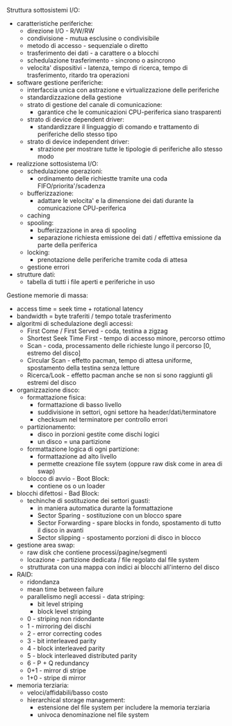 Struttura sottosistemi I/O:
* caratteristiche periferiche:
  * direzione I/O - R/W/RW
  * condivisione - mutua esclusine o condivisibile
  * metodo di accesso - sequenziale o diretto
  * trasferimento dei dati - a carattere o a blocchi
  * schedulazione trasferimento - sincrono o asincrono
  * velocita' dispositivi - latenza, tempo di ricerca, tempo di trasferimento, ritardo tra operazioni
* software gestione periferiche:
  * interfaccia unica con astrazione e virtualizzazione delle periferiche
  * standardizzazione della gestione
  * strato di gestione del canale di comunicazione:
    * garantice che le comunicazioni CPU-periferica siano trasparenti
  * strato di device dependent driver:
    * standardizzare il linguaggio di comando e trattamento di periferiche dello stesso tipo
  * strato di device independent driver:
    * strazione per mostrare tutte le tipologie di periferiche allo stesso modo
* realizzione sottosistema I/O:
  * schedulazione operazioni:
    * ordinamento delle richiestte tramite una coda FIFO/priorita'/scadenza
  * bufferizzazione:
    * adattare le velocita' e la dimensione dei dati durante la comunicazione CPU-periferica
  * caching
  * spooling:
    * bufferizzazione in area di spooling
    * separazione richiesta emissione dei dati / effettiva emissione da parte della periferica
  * locking:
    * prenotazione delle periferiche tramite coda di attesa
  * gestione errori
* strutture dati:
  * tabella di tutti i file aperti e periferiche in uso


Gestione memorie di massa:
* access time = seek time + rotational latency
* bandwidth = byte traferiti / tempo totale trasferimento
* algoritmi di schedulazione degli accessi:
  * First Come / First Served - coda, testina a zigzag
  * Shortest Seek Time First - tempo di accesso minore, percorso ottimo
  * Scan - coda, processamento delle richieste lungo il percorso [0, estremo del disco]
  * Circular Scan - effetto pacman, tempo di attesa uniforme, spostamento della testina senza letture
  * Ricerca/Look - effetto pacman anche se non si sono raggiunti gli estremi del disco
* organizzazione disco:
  * formattazione fisica:
    * formattazione di basso livello
    * suddivisione in settori, ogni settore ha header/dati/terminatore
    * checksum nel terminatore per controllo errori
  * partizionamento:
    * disco in porzioni gestite come dischi logici
    * un disco = una partizione
  * formattazione logica di ogni partizione:
    * formattazione ad alto livello
    * permette creazione file ssytem (oppure raw disk come in area di swap)
  * blocco di avvio - Boot Block:
    * contiene os o un loader
* blocchi difettosi - Bad Block:
  * techinche di sostituzione dei settori guasti:
    * in maniera automatica durante la formattazione
    * Sector Sparing - sostituzione con un blocco spare
    * Sector Forwarding - spare blocks in fondo, spostamento di tutto il disco in avanti
    * Sector slipping - spostamento porzioni di disco in blocco
* gestione area swap:
  * raw disk che contiene processi/pagine/segmenti
  * locazione - partizione dedicata / file regolato dal file system
  * strutturata con una mappa con indici ai blocchi all'interno del disco
* RAID:
  * ridondanza
  * mean time between failure
  * parallelismo negli accessi - data striping:
    * bit level striping
    * block level striping
  * 0 - striping non ridondante
  * 1 - mirroring dei dischi
  * 2 - error correcting codes
  * 3 - bit interleaved parity
  * 4 - block interleaved parity
  * 5 - block interleaved distributed parity
  * 6 - P + Q redundancy
  * 0+1 - mirror di stripe
  * 1+0 - stripe di mirror
* memoria terziaria:
  * veloci/affidabili/basso costo
  * hierarchical storage management:
    * estensione del file system per includere la memoria terziaria
    * univoca denominazione nel file system 